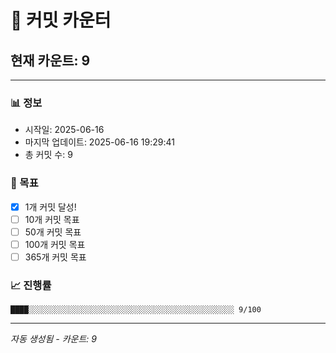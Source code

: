 # 🔢 커밋 카운터

## 현재 카운트: 9

---

### 📊 정보
- 시작일: 2025-06-16
- 마지막 업데이트: 2025-06-16 19:29:41
- 총 커밋 수: 9

### 🎯 목표
- [x] 1개 커밋 달성!
- [ ] 10개 커밋 목표
- [ ] 50개 커밋 목표
- [ ] 100개 커밋 목표
- [ ] 365개 커밋 목표

### 📈 진행률
```
████░░░░░░░░░░░░░░░░░░░░░░░░░░░░░░░░░░░░░░░░░░░░░░ 9/100
```

---
*자동 생성됨 - 카운트: 9*
